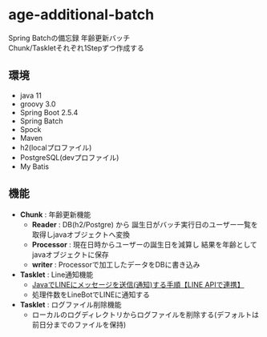 # age-additional-batch
Spring Batchの備忘録 年齢更新バッチ  
Chunk/Taskletそれぞれ1Stepずつ作成する
## 環境
- java 11
- groovy 3.0
- Spring Boot 2.5.4
- Spring Batch
- Spock
- Maven
- h2(localプロファイル)
- PostgreSQL(devプロファイル)
- My Batis
## 機能
- **Chunk** : 年齢更新機能 
  - **Reader** : DB(h2/Postgre) から 誕生日がバッチ実行日のユーザー一覧を取得しjavaオブジェクトへ変換
  - **Processor** : 現在日時からユーザーの誕生日を減算し 結果を年齢としてjavaオブジェクトに保存
  - **writer** : Processorで加工したデータをDBに書き込み
- **Tasklet** : Line通知機能
  - [JavaでLINEにメッセージを送信(通知)する手順【LINE APIで連携】](http://kakedashi-xx.com:25214/index.php/2021/07/01/post-2780/)
  - 処理件数をLineBotでLINEに通知する
- **Tasklet** : ログファイル削除機能
  - ローカルのログディレクトリからログファイルを削除する(デフォルトは前日分までのファイルを保持)
